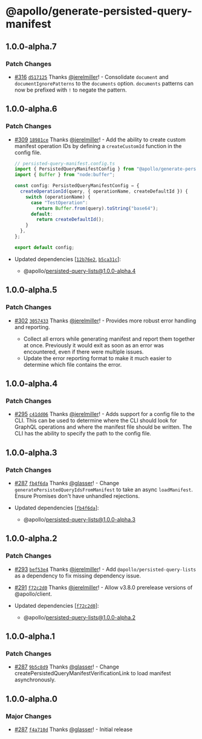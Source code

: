 # @apollo/generate-persisted-query-manifest

## 1.0.0-alpha.7

### Patch Changes

- [#316](https://github.com/apollographql/apollo-utils/pull/316) [`d517125`](https://github.com/apollographql/apollo-utils/commit/d5171251e1a46863d3449ab13668dab32dedebc9) Thanks [@jerelmiller](https://github.com/jerelmiller)! - Consolidate `document` and `documentIgnorePatterns` to the `documents` option. `documents` patterns can now be prefixed with `!` to negate the pattern.

## 1.0.0-alpha.6

### Patch Changes

- [#309](https://github.com/apollographql/apollo-utils/pull/309) [`18981ce`](https://github.com/apollographql/apollo-utils/commit/18981ce68fa65eb99bd46172f2ce6c055170cd18) Thanks [@jerelmiller](https://github.com/jerelmiller)! - Add the ability to create custom manifest operation IDs by defining a `createCustomId` function in the config file.

  ```ts
  // persisted-query-manifest.config.ts
  import { PersistedQueryManifestConfig } from "@apollo/generate-persisted-query-manifest";
  import { Buffer } from "node:buffer";

  const config: PersistedQueryManifestConfig = {
    createOperationId(query, { operationName, createDefaultId }) {
      switch (operationName) {
        case "TestOperation":
          return Buffer.from(query).toString("base64");
        default:
          return createDefaultId();
      }
    },
  };

  export default config;
  ```

- Updated dependencies [[`12b76e2`](https://github.com/apollographql/apollo-utils/commit/12b76e24fb29bb43540798a142497b37ba4bd016), [`b5ca31c`](https://github.com/apollographql/apollo-utils/commit/b5ca31c18b1689c08be21bed79ea37c81152abed)]:
  - @apollo/persisted-query-lists@1.0.0-alpha.4

## 1.0.0-alpha.5

### Patch Changes

- [#302](https://github.com/apollographql/apollo-utils/pull/302) [`3057433`](https://github.com/apollographql/apollo-utils/commit/30574331ef2ab3215d6c0c0d77aee81f29bafc84) Thanks [@jerelmiller](https://github.com/jerelmiller)! - Provides more robust error handling and reporting.

  - Collect all errors while generating manifest and report them together at once. Previously it would exit as soon as an error was encountered, even if there were multiple issues.
  - Update the error reporting format to make it much easier to determine which file contains the error.

## 1.0.0-alpha.4

### Patch Changes

- [#295](https://github.com/apollographql/apollo-utils/pull/295) [`c41dd06`](https://github.com/apollographql/apollo-utils/commit/c41dd06ccb0d4b89c12a9458e9cb76ccc3cb4150) Thanks [@jerelmiller](https://github.com/jerelmiller)! - Adds support for a config file to the CLI. This can be used to determine where the CLI should look for GraphQL operations and where the manifest file should be written. The CLI has the ability to specify the path to the config file.

## 1.0.0-alpha.3

### Patch Changes

- [#287](https://github.com/apollographql/apollo-utils/pull/287) [`fb4f6da`](https://github.com/apollographql/apollo-utils/commit/fb4f6da57acf48ba6eba90011a42d8a9397f6649) Thanks [@glasser](https://github.com/glasser)! - Change `generatePersistedQueryIdsFromManifest` to take an async `loadManifest`. Ensure Promises don't have unhandled rejections.

- Updated dependencies [[`fb4f6da`](https://github.com/apollographql/apollo-utils/commit/fb4f6da57acf48ba6eba90011a42d8a9397f6649)]:
  - @apollo/persisted-query-lists@1.0.0-alpha.3

## 1.0.0-alpha.2

### Patch Changes

- [#293](https://github.com/apollographql/apollo-utils/pull/293) [`bef53e4`](https://github.com/apollographql/apollo-utils/commit/bef53e4cfc173eefff3b773335002627aaebc35b) Thanks [@jerelmiller](https://github.com/jerelmiller)! - Add `@apollo/persisted-query-lists` as a dependency to fix missing dependency issue.

- [#291](https://github.com/apollographql/apollo-utils/pull/291) [`f72c2d0`](https://github.com/apollographql/apollo-utils/commit/f72c2d08da2e14d477e9c8528d47c2f219554537) Thanks [@jerelmiller](https://github.com/jerelmiller)! - Allow v3.8.0 prerelease versions of @apollo/client.

- Updated dependencies [[`f72c2d0`](https://github.com/apollographql/apollo-utils/commit/f72c2d08da2e14d477e9c8528d47c2f219554537)]:
  - @apollo/persisted-query-lists@1.0.0-alpha.2

## 1.0.0-alpha.1

### Patch Changes

- [#287](https://github.com/apollographql/apollo-utils/pull/287) [`9b5c8d9`](https://github.com/apollographql/apollo-utils/commit/9b5c8d92e3f47b43c32b4b014428c49cc0b38219) Thanks [@glasser](https://github.com/glasser)! - Change createPersistedQueryManifestVerificationLink to load manifest asynchronously.

## 1.0.0-alpha.0

### Major Changes

- [#287](https://github.com/apollographql/apollo-utils/pull/287) [`f4a710d`](https://github.com/apollographql/apollo-utils/commit/f4a710dbe22bf1b579299e1438ac6cb45ec912ab) Thanks [@glasser](https://github.com/glasser)! - Initial release

